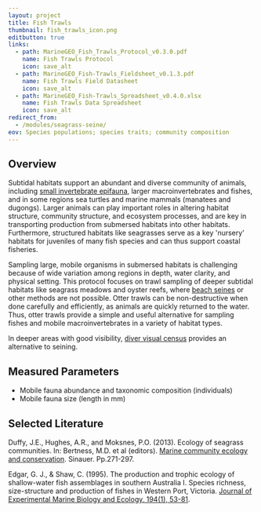 ```yaml
---
layout: project
title: Fish Trawls
thumbnail: fish_trawls_icon.png
editbutton: true
links:
  - path: MarineGEO_Fish_Trawls_Protocol_v0.3.0.pdf
    name: Fish Trawls Protocol
    icon: save_alt
  - path: MarineGEO_Fish-Trawls_Fieldsheet_v0.1.3.pdf
    name: Fish Trawls Field Datasheet
    icon: save_alt
  - path: MarineGEO_Fish-Trawls_Spreadsheet_v0.4.0.xlsx
    name: Fish Trawls Data Spreadsheet
    icon: save_alt
redirect_from:
  - /modules/seagrass-seine/
eov: Species populations; species traits; community composition
---
```


## Overview
Subtidal habitats support an abundant and diverse community of animals, including [small invertebrate epifauna](https://marinegeo.github.io/modules/seagrass-meshbags), larger macroinvertebrates and fishes, and in some regions sea turtles and marine mammals (manatees and dugongs). Larger animals can play important roles in altering habitat structure, community structure, and ecosystem processes, and are key in transporting production from submersed habitats into other habitats. Furthermore, structured habitats like seagrasses serve as a key 'nursery' habitats for juveniles of many fish species and can thus support coastal fisheries.

Sampling large, mobile organisms in submersed habitats is challenging because of wide variation among regions in depth, water clarity, and physical setting. This protocol focuses on trawl sampling of deeper subtidal habitats like seagrass meadows and oyster reefs, where [beach seines](fish-seines) or other methods are not possible. Otter trawls can be non-destructive when done carefully and efficiently, as animals are quickly returned to the water. Thus, otter trawls provide a simple and useful alternative for sampling fishes and mobile macroinvertebrates in a variety of habitat types.

 In deeper areas with good visibility, [diver visual census](visual-census) provides an alternative to seining.

## Measured Parameters
  - Mobile fauna abundance and taxonomic composition (individuals)
  - Mobile fauna size (length in mm)

## Selected Literature

Duffy, J.E., Hughes, A.R., and Moksnes, P.O. (2013). Ecology of seagrass communities. In: Bertness, M.D. et al (editors). <a href="https://www.amazon.com/Marine-Community-Ecology-Conservation-Bertness/dp/1605352284">
Marine community ecology and conservation</a>. Sinauer. Pp.271-297.

Edgar, G. J., & Shaw, C. (1995). The production and trophic ecology of shallow-water fish assemblages in southern Australia I. Species richness, size-structure and production of fishes in Western Port, Victoria. [Journal of Experimental Marine Biology and Ecology, 194(1), 53-81](https://www.sciencedirect.com/science/article/pii/0022098195000836).
